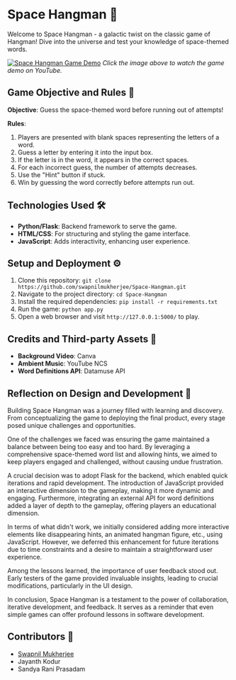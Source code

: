 # Space Hangman 🌌

Welcome to Space Hangman - a galactic twist on the classic game of Hangman! Dive into the universe and test your knowledge of space-themed words.

[![Space Hangman Game Demo](https://img.youtube.com/vi/JxDZO2PMoBQ/0.jpg)](https://youtu.be/JxDZO2PMoBQ)
*Click the image above to watch the game demo on YouTube.*

## Game Objective and Rules 🎯

**Objective**: Guess the space-themed word before running out of attempts!

**Rules**:
1. Players are presented with blank spaces representing the letters of a word.
2. Guess a letter by entering it into the input box.
3. If the letter is in the word, it appears in the correct spaces.
4. For each incorrect guess, the number of attempts decreases.
5. Use the "Hint" button if stuck.
6. Win by guessing the word correctly before attempts run out.

## Technologies Used 🛠

- **Python/Flask**: Backend framework to serve the game.
- **HTML/CSS**: For structuring and styling the game interface.
- **JavaScript**: Adds interactivity, enhancing user experience.

## Setup and Deployment ⚙️

1. Clone this repository: `git clone https://github.com/swapnilmukherjee/Space-Hangman.git`
2. Navigate to the project directory: `cd Space-Hangman`
3. Install the required dependencies: `pip install -r requirements.txt`
4. Run the game: `python app.py`
5. Open a web browser and visit `http://127.0.0.1:5000/` to play.

## Credits and Third-party Assets 🙏

- **Background Video**: Canva
- **Ambient Music**: YouTube NCS
- **Word Definitions API**: Datamuse API 

## Reflection on Design and Development 🌟

Building Space Hangman was a journey filled with learning and discovery. From conceptualizing the game to deploying the final product, every stage posed unique challenges and opportunities.

One of the challenges we faced was ensuring the game maintained a balance between being too easy and too hard. By leveraging a comprehensive space-themed word list and allowing hints, we aimed to keep players engaged and challenged, without causing undue frustration.

A crucial decision was to adopt Flask for the backend, which enabled quick iterations and rapid development. The introduction of JavaScript provided an interactive dimension to the gameplay, making it more dynamic and engaging. Furthermore, integrating an external API for word definitions added a layer of depth to the gameplay, offering players an educational dimension.

In terms of what didn't work, we initially considered adding more interactive elements like disappearing hints, an animated hangman figure, etc., using JavaScript. However, we deferred this enhancement for future iterations due to time constraints and a desire to maintain a straightforward user experience.

Among the lessons learned, the importance of user feedback stood out. Early testers of the game provided invaluable insights, leading to crucial modifications, particularly in the UI design.

In conclusion, Space Hangman is a testament to the power of collaboration, iterative development, and feedback. It serves as a reminder that even simple games can offer profound lessons in software development.

## Contributors 🙌

- [Swapnil Mukherjee](https://github.com/swapnilmukherjee)
- Jayanth Kodur
- Sandya Rani Prasadam
